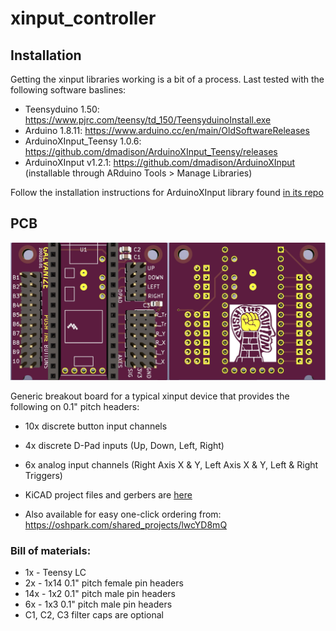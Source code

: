 # xinput_controller

## Installation

Getting the xinput libraries working is a bit of a process.
Last tested with the following software baslines:
  - Teensyduino 1.50: https://www.pjrc.com/teensy/td_150/TeensyduinoInstall.exe
  - Arduino 1.8.11: https://www.arduino.cc/en/main/OldSoftwareReleases
  - ArduinoXInput_Teensy 1.0.6: https://github.com/dmadison/ArduinoXInput_Teensy/releases
  - ArduinoXInput v1.2.1: https://github.com/dmadison/ArduinoXInput  (installable through ARduino Tools > Manage Libraries)
 
Follow the installation instructions for ArduinoXInput library found [in its repo](https://github.com/dmadison/ArduinoXInput_Teensy)


## PCB

![](pcb/pcb.jpg)

Generic breakout board for a typical xinput device that provides the following on 0.1" pitch headers:
  * 10x discrete button input channels
  * 4x discrete D-Pad inputs (Up, Down, Left, Right)
  * 6x analog input channels (Right Axis X & Y, Left Axis X & Y, Left & Right Triggers)

* KiCAD project files and gerbers are [here](https://github.com/jcorcoran/xinput_controller/tree/master/pcb/galvanize)
* Also available for easy one-click ordering from: https://oshpark.com/shared_projects/lwcYD8mQ

### Bill of materials:

  * 1x - Teensy LC
  * 2x - 1x14 0.1" pitch female pin headers
  * 14x - 1x2 0.1" pitch male pin headers
  * 6x - 1x3 0.1" pitch male pin headers
  * C1, C2, C3 filter caps are optional
